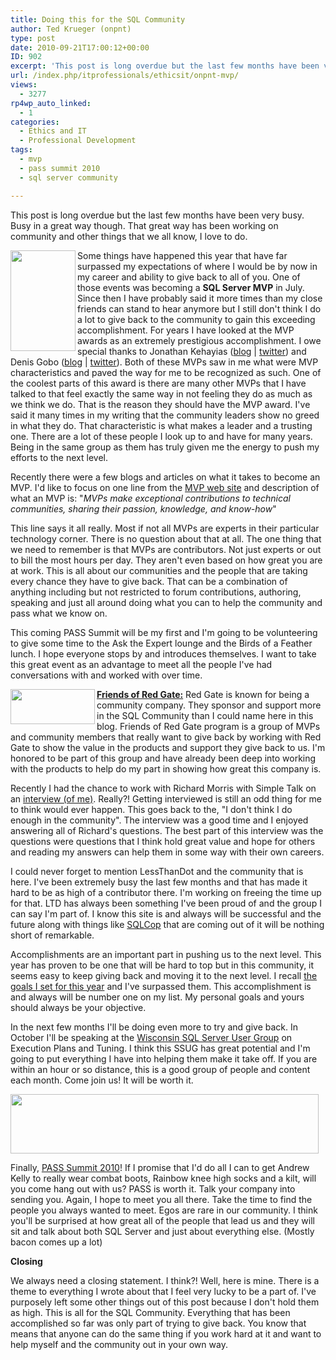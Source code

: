 ```yaml
---
title: Doing this for the SQL Community
author: Ted Krueger (onpnt)
type: post
date: 2010-09-21T17:00:12+00:00
ID: 902
excerpt: 'This post is long overdue but the last few months have been very busy.  Busy in a great way though.  That great way has been working on community and other things that we all know, I love to do.'
url: /index.php/itprofessionals/ethicsit/onpnt-mvp/
views:
  - 3277
rp4wp_auto_linked:
  - 1
categories:
  - Ethics and IT
  - Professional Development
tags:
  - mvp
  - pass summit 2010
  - sql server community

---
```

This post is long overdue but the last few months have been very busy. Busy in a great way though. That great way has been working on community and other things that we all know, I love to do.

<div class="image_block">
  <img src="https://lessthandot.z19.web.core.windows.net/wp-content/uploads/blogs/ITProfessionals/mvp.gif" alt="" title="" width="104" height="161" align="left" />
</div>

Some things have happened this year that have far surpassed my expectations of where I would be by now in my career and ability to give back to all of you. One of those events was becoming a **SQL Server MVP** in July. Since then I have probably said it more times than my close friends can stand to hear anymore but I still don't think I do a lot to give back to the community to gain this exceeding accomplishment. For years I have looked at the MVP awards as an extremely prestigious accomplishment. I owe special thanks to Jonathan Kehayias ([blog][1] | [twitter][2]) and Denis Gobo ([blog][3] | [twitter][4]). Both of these MVPs saw in me what were MVP characteristics and paved the way for me to be recognized as such. One of the coolest parts of this award is there are many other MVPs that I have talked to that feel exactly the same way in not feeling they do as much as we think we do. That is the reason they should have the MVP award. I've said it many times in my writing that the community leaders show no greed in what they do. That characteristic is what makes a leader and a trusting one. There are a lot of these people I look up to and have for many years. Being in the same group as them has truly given me the energy to push my efforts to the next level.

Recently there were a few blogs and articles on what it takes to become an MVP. I'd like to focus on one line from the [MVP web site][5] and description of what an MVP is: "_MVPs make exceptional contributions to technical communities, sharing their passion, knowledge, and know-how_"

This line says it all really. Most if not all MVPs are experts in their particular technology corner. There is no question about that at all. The one thing that we need to remember is that MVPs are contributors. Not just experts or out to bill the most hours per day. They aren't even based on how great you are at work. This is all about our communities and the people that are taking every chance they have to give back. That can be a combination of anything including but not restricted to forum contributions, authoring, speaking and just all around doing what you can to help the community and pass what we know on.

This coming PASS Summit will be my first and I'm going to be volunteering to give some time to the Ask the Expert lounge and the Birds of a Feather lunch. I hope everyone stops by and introduces themselves. I want to take this great event as an advantage to meet all the people I've had conversations with and worked with over time.

<div class="image_block">
  <img src="https://lessthandot.z19.web.core.windows.net/wp-content/uploads/blogs/ITProfessionals/redgate.gif" alt="" title="" width="135" height="56" align="left" />
</div>

[**Friends of Red Gate:**][6] Red Gate is known for being a community company. They sponsor and support more in the SQL Community than I could name here in this blog. Friends of Red Gate program is a group of MVPs and community members that really want to give back by working with Red Gate to show the value in the products and support they give back to us. I'm honored to be part of this group and have already been deep into working with the products to help do my part in showing how great this company is.

Recently I had the chance to work with Richard Morris with Simple Talk on an [interview (of me)][7]. Really?! Getting interviewed is still an odd thing for me to think would ever happen. This goes back to the, "I don't think I do enough in the community". The interview was a good time and I enjoyed answering all of Richard's questions. The best part of this interview was the questions were questions that I think hold great value and hope for others and reading my answers can help them in some way with their own careers.

I could never forget to mention LessThanDot and the community that is here. I've been extremely busy the last few months and that has made it hard to be as high of a contributor there. I'm working on freeing the time up for that. LTD has always been something I've been proud of and the group I can say I'm part of. I know this site is and always will be successful and the future along with things like [SQLCop][8] that are coming out of it will be nothing short of remarkable.

Accomplishments are an important part in pushing us to the next level. This year has proven to be one that will be hard to top but in this community, it seems easy to keep giving back and moving it to the next level. I recall [the goals I set for this year][9] and I've surpassed them. This accomplishment is and always will be number one on my list. My personal goals and yours should always be your objective.

In the next few months I'll be doing even more to try and give back. In October I'll be speaking at the [Wisconsin SQL Server User Group][10] on Execution Plans and Tuning. I think this SSUG has great potential and I'm going to put everything I have into helping them make it take off. If you are within an hour or so distance, this is a good group of people and content each month. Come join us! It will be worth it.

<div class="image_block">
  <img src="https://lessthandot.z19.web.core.windows.net/wp-content/uploads/blogs/ITProfessionals/pass.gif" alt="" title="" width="493" height="95" aling="left" />
</div>

Finally, [PASS Summit 2010][11]! If I promise that I'd do all I can to get Andrew Kelly to really wear combat boots, Rainbow knee high socks and a kilt, will you come hang out with us? PASS is worth it. Talk your company into sending you. Again, I hope to meet you all there. Take the time to find the people you always wanted to meet. Egos are rare in our community. I think you'll be surprised at how great all of the people that lead us and they will sit and talk about both SQL Server and just about everything else. (Mostly bacon comes up a lot)

**Closing**

We always need a closing statement. I think?! Well, here is mine. There is a theme to everything I wrote about that I feel very lucky to be a part of. I've purposely left some other things out of this post because I don't hold them as high. This is all for the SQL Community. Everything that has been accomplished so far was only part of trying to give back. You know that means that anyone can do the same thing if you work hard at it and want to help myself and the community out in your own way.

 [1]: http://sqlblog.com/blogs/jonathan_kehayias/
 [2]: http://twitter.com/sqlsarg
 [3]: /index.php/All/?disp=authdir&author=4
 [4]: http://twitter.com/denisgobo
 [5]: https://mvp.support.microsoft.com/gp/aboutmvp
 [6]: http://www.red-gate.com/about/community_relations/friends_of_RG.htm
 [7]: http://www.simple-talk.com/opinion/geek-of-the-week/ted-krueger-dba-of-the-day/
 [8]: http://sqlcop.lessthandot.com/
 [9]: /index.php/ITProfessionals/EthicsIT/goals-for-2010
 [10]: http://wisconsin.sqlpass.org/
 [11]: http://www.sqlpass.org/summit/na2010/